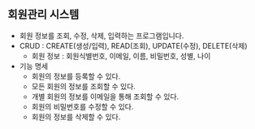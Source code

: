 ## 회원관리 시스템

- 회원 정보를 조회, 수정, 삭제, 입력하는 프로그램입니다.
- CRUD : CREATE(생성/입력), READ(조회), UPDATE(수정), DELETE(삭제)
  - 회원 정보 : 회원식별번호, 이메일, 이름, 비밀번호, 성별, 나이
- 기능 명세
  - 회원의 정보를 등록할 수 있다.
  - 모든 회원의 정보를 조회할 수 있다.
  - 개별 회원의 정보를 이메일을 통해 조회할 수 있다.
  - 회원의 비밀번호를 수정할 수 있다.
  - 회원의 정보를 삭제할 수 있다.
